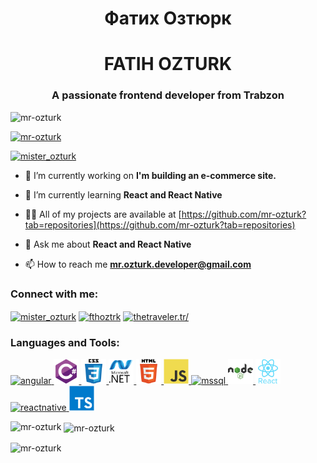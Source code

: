 <h1 align="center">Фатих Озтюрк</h1>
<h1 align="center">FATIH OZTURK</h1>
<h3 align="center">A passionate frontend developer from Trabzon</h3>

<p align="left"> <img src="https://komarev.com/ghpvc/?username=mr-ozturk&label=Profile%20views&color=0e75b6&style=flat" alt="mr-ozturk" /> </p>

<p align="left"> <a href="https://github.com/ryo-ma/github-profile-trophy"><img src="https://github-profile-trophy.vercel.app/?username=mr-ozturk" alt="mr-ozturk" /></a> </p>

<p align="left"> <a href="https://twitter.com/mister_ozturk" target="blank"><img src="https://img.shields.io/twitter/follow/mister_ozturk?logo=twitter&style=for-the-badge" alt="mister_ozturk" /></a> </p>

- 🔭 I’m currently working on **I'm building an e-commerce site.**

- 🌱 I’m currently learning **React and React Native**

- 👨‍💻 All of my projects are available at [https://github.com/mr-ozturk?tab=repositories](https://github.com/mr-ozturk?tab=repositories)

- 💬 Ask me about **React and React Native**

- 📫 How to reach me **mr.ozturk.developer@gmail.com**

<h3 align="left">Connect with me:</h3>
<p align="left">
<a href="https://twitter.com/mister_ozturk" target="blank"><img align="center" src="https://raw.githubusercontent.com/rahuldkjain/github-profile-readme-generator/master/src/images/icons/Social/twitter.svg" alt="mister_ozturk" height="30" width="40" /></a>
<a href="https://linkedin.com/in/fthoztrk" target="blank"><img align="center" src="https://raw.githubusercontent.com/rahuldkjain/github-profile-readme-generator/master/src/images/icons/Social/linked-in-alt.svg" alt="fthoztrk" height="30" width="40" /></a>
<a href="https://instagram.com/thetraveler.tr/" target="blank"><img align="center" src="https://raw.githubusercontent.com/rahuldkjain/github-profile-readme-generator/master/src/images/icons/Social/instagram.svg" alt="thetraveler.tr/" height="30" width="40" /></a>
</p>

<h3 align="left">Languages and Tools:</h3>
<p align="left"> <a href="https://angular.io" target="_blank" rel="noreferrer"> <img src="https://angular.io/assets/images/logos/angular/angular.svg" alt="angular" width="40" height="40"/> </a> <a href="https://www.w3schools.com/cs/" target="_blank" rel="noreferrer"> <img src="https://raw.githubusercontent.com/devicons/devicon/master/icons/csharp/csharp-original.svg" alt="csharp" width="40" height="40"/> </a> <a href="https://www.w3schools.com/css/" target="_blank" rel="noreferrer"> <img src="https://raw.githubusercontent.com/devicons/devicon/master/icons/css3/css3-original-wordmark.svg" alt="css3" width="40" height="40"/> </a> <a href="https://dotnet.microsoft.com/" target="_blank" rel="noreferrer"> <img src="https://raw.githubusercontent.com/devicons/devicon/master/icons/dot-net/dot-net-original-wordmark.svg" alt="dotnet" width="40" height="40"/> </a> <a href="https://www.w3.org/html/" target="_blank" rel="noreferrer"> <img src="https://raw.githubusercontent.com/devicons/devicon/master/icons/html5/html5-original-wordmark.svg" alt="html5" width="40" height="40"/> </a> <a href="https://developer.mozilla.org/en-US/docs/Web/JavaScript" target="_blank" rel="noreferrer"> <img src="https://raw.githubusercontent.com/devicons/devicon/master/icons/javascript/javascript-original.svg" alt="javascript" width="40" height="40"/> </a> <a href="https://www.microsoft.com/en-us/sql-server" target="_blank" rel="noreferrer"> <img src="https://www.svgrepo.com/show/303229/microsoft-sql-server-logo.svg" alt="mssql" width="40" height="40"/> </a> <a href="https://nodejs.org" target="_blank" rel="noreferrer"> <img src="https://raw.githubusercontent.com/devicons/devicon/master/icons/nodejs/nodejs-original-wordmark.svg" alt="nodejs" width="40" height="40"/> </a> <a href="https://reactjs.org/" target="_blank" rel="noreferrer"> <img src="https://raw.githubusercontent.com/devicons/devicon/master/icons/react/react-original-wordmark.svg" alt="react" width="40" height="40"/> </a> <a href="https://reactnative.dev/" target="_blank" rel="noreferrer"> <img src="https://reactnative.dev/img/header_logo.svg" alt="reactnative" width="40" height="40"/> </a> <a href="https://www.typescriptlang.org/" target="_blank" rel="noreferrer"> <img src="https://raw.githubusercontent.com/devicons/devicon/master/icons/typescript/typescript-original.svg" alt="typescript" width="40" height="40"/> </a> </p>

<p><img align="left" src="https://github-readme-stats.vercel.app/api/top-langs?username=mr-ozturk&show_icons=true&locale=en&layout=compact" alt="mr-ozturk" /></p>

<p>&nbsp;<img align="center" src="https://github-readme-stats.vercel.app/api?username=mr-ozturk&show_icons=true&locale=en" alt="mr-ozturk" /></p>

<p><img align="center" src="https://github-readme-streak-stats.herokuapp.com/?user=mr-ozturk&" alt="mr-ozturk" /></p>
